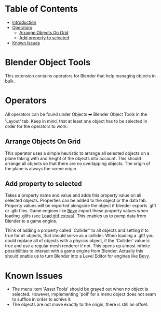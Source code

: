 # Table of Contents
- [Introduction](#blender-object-tools)
- [Operators](#operators)
    - [Arrange Objects On Grid](#arrange-objects-on-grid)
    - [Add property to selected](#add-property-to-selected)
- [Known Issues](#known-issues)

# Blender Object Tools
This extension contains operators for Blender that help managing objects in bulk.

# Operators
All operators can be found under Objects :arrow_right: Blender Object Tools in the 'Layout' tab. Keep in mind, that at least one object has to be selected in order for the operators to work.

## Arrange Objects On Grid
This operator uses a simple heuristic to arrange all selected objects on a plane taking with and height of the objects into account. This should arrange all objects so that there are no overlapping objects. The origin of the plane is always the scene origin. 

## Add property to selected
Takes a property name and value and adds this property value on all selected objects. Properties can be added to the object or the data tab. Property values will be exported alongside the object if blender exports .glft or .glb files. Game engines like [Bevy](https://bevyengine.org/) import these property values when loading .gltfs (see [Load gltf extras](https://bevyengine.org/examples/3d-rendering/load-gltf-extras)). This enables us to pump data from Blender to a game engine. 

Think of adding a property called 'Collider' to all objects and setting it to true for all objects, that should serve as a collider. When loading a .gltf you could replace all of objects with a physics object, if the 'Collider' value is true and use a regular mesh renderer if not. This opens up almost infinite possibilities to interact with a game engine from Blender. Actually this should enable us to turn Blender into a Level Editor for engines like [Bevy](https://bevyengine.org/).

# Known Issues
- The menu item 'Asset Tools' should be grayed out when no object is selected. However, implementing 'poll' for a menu object does not seam to suffice in order to achive it.  
- The objects are not move exactly to the origin, there is still an offset. 
